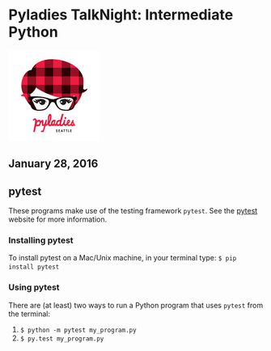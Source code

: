 # Pyladies TalkNight: Intermediate Python
![PyLadies Logo](logo.jpeg)
## January 28, 2016

## pytest
These programs make use of the testing framework ```pytest```. See the [pytest](http://pytest.org/latest/) website for more information.

### Installing pytest
To install pytest on a Mac/Unix machine, in your terminal type: ```$ pip install pytest```

### Using pytest
There are (at least) two ways to run a Python program that uses ```pytest``` from the terminal:

1. ```$ python -m pytest my_program.py```
2. ```$ py.test my_program.py```
